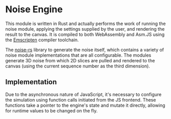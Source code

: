 # Noise Engine

This module is written in Rust and actually performs the work of running the noise module, applying the settings supplied by the user, and rendering the result to the canvas.  It is compiled to both WebAssembly and Asm.JS using the [Emscripten](https://github.com/kripken/emscripten) compiler toolchain.

The [noise-rs](https://github.com/brendanzab/noise-rs) library to generate the noise itself, which contains a variety of noise module implementations that are all configurable.  The modules generate 3D noise from which 2D slices are pulled and rendered to the canvas (using the current sequence number as the third dimension).

## Implementation

Due to the asynchronous nature of JavaScript, it's necessary to configure the simulation using function calls initiated from the JS frontend.  These functions take a pointer to the engine's state and mutate it directly, allowing for runtime values to be changed on the fly.
